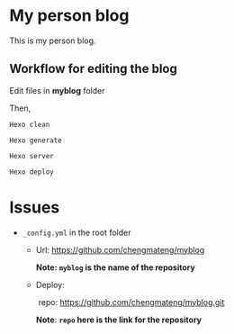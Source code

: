 # My person blog
This is my person blog.



## Workflow for editing the blog

Edit files in **myblog** folder

Then,

``` 
Hexo clean

Hexo generate

Hexo server

Hexo deploy

```

# Issues

* `_config.yml` in the root folder

  * Url: https://github.com/chengmateng/myblog 

    **Note: `myblog` is the name of the repository**

  * Deploy: 

    ​	repo: https://github.com/chengmateng/myblog.git

    **Note**: **`repo`  here is the link for the repository**
